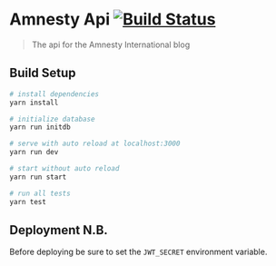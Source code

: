 # Amnesty Api [![Build Status](https://travis-ci.org/Towerism/amnesty-api.svg?branch=master)](https://travis-ci.org/Towerism/amnesty-api)


> The api for the Amnesty International blog

## Build Setup

``` bash
# install dependencies
yarn install

# initialize database
yarn run initdb

# serve with auto reload at localhost:3000
yarn run dev

# start without auto reload
yarn run start

# run all tests
yarn test
```

## Deployment N.B.
Before deploying be sure to set the `JWT_SECRET` environment variable.